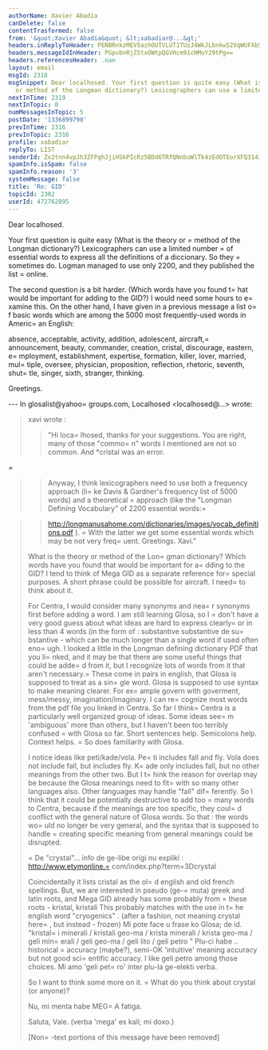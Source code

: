 ```yaml
---
authorName: Xavier Abadia
canDelete: false
contentTrasformed: false
from: '&quot;Xavier Abadia&quot; &lt;xabadiar@...&gt;'
headers.inReplyToHeader: PENBRnkzMEV5azhOUTVLUT1TUzJ4WkJLbnkwS2VqWUFXbS1fZmtSd3VaZ2V4aFd6Y3BjUUBtYWlsLmdtYWlsLmNvbT4=
headers.messageIdInHeader: PGpvbnRjZStxOWtpQGVHcm91cHMuY29tPg==
headers.referencesHeader: .nan
layout: email
msgId: 2318
msgSnippet: Dear localhosed. Your first question is quite easy (What is the theory
  or method of the Longman dictionary?) Lexicographers can use a limited number of
nextInTime: 2319
nextInTopic: 0
numMessagesInTopic: 5
postDate: '1336899790'
prevInTime: 2316
prevInTopic: 2316
profile: xabadiar
replyTo: LIST
senderId: Zx2tnn4vpJh3ZFPqhJjiHSkPIcRz5BDd6TRfQNnbuWlTk4zEdOTEorXFQ314JI-ntzLi3bfXFr8VjlB93cDyErJCvbC-OnRXOTMi
spamInfo.isSpam: false
spamInfo.reason: '3'
systemMessage: false
title: 'Re: GID'
topicId: 2302
userId: 472762895
---
```


Dear localhosed.

Your first question is quite easy (What is the theory or =
method of the Longman
dictionary?)
Lexicographers can use a limited number =
of essential words to express all the
definitions of a diccionary. So they =
sometimes do. Logman managed to use only
2200, and they published the list =
online.

The second question is a bit harder. (Which words have you found t=
hat would be
important for adding to the GID?) I would need some hours to e=
xamine this.
On the other hand, I have given in a previous message a list o=
f basic words which are among the 5000 most frequently-used words in Americ=
an English:

absence, acceptable, activity, addition, adolescent, aircraft,=
 announcement,
beauty, commander, creation, cristal, discourage, eastern, e=
mployment,
establishment, expertise, formation, killer, lover, married, mul=
tiple, oversee,
physician, proposition, reflection, rhetoric, seventh, shut=
tle, singer, sixth,
stranger, thinking.

Greetings.

--- In glosalist@yahoo=
groups.com, Localhosed <localhosed@...> wrote:
>
> xavi wrote :
> >"Hi loca=
lhosed, thanks for your suggestions.
> >You are right, many of those "commo=
n" words I mentioned are not so common.
> And
> >*cristal was an error.
> 
=
> >Anyway, I think lexicographers need to use both a frequency approach (li=
ke
> Davis
> >& Gardner's frequency list of 5000 words) and a theoretical
>=
 >approach (like the "Longman Defining Vocabulary" of 2200 essential words:=

> >http://longmanusahome.com/dictionaries/images/vocab_definitions.pdf ).
=
> With the
> >latter we get some essential words which may be not very freq=
uent.
> >Greetings.
> >Xavi."
> 
> What  is the theory or method of the Lon=
gman dictionary?
> Which words have you found that would be important for a=
dding to the GID?
> I tend to think of Mega GID as a separate reference for=
 special purposes.
>  A short phrase could be possible for aircraft. I need=
 to think about it.
> 
> For Centra, I would consider many synonyms and nea=
r synonyms first before
> adding a word.
> I am still learning Glosa, so I =
don't have a very good guess about what
> ideas are hard to express clearly=
 or in less than 4 words (in the form of :
> substantive  substantive de su=
bstantive - which can be much longer than a
> single word if used often eno=
ugh.
> I looked a little in the Longman defining dictionary PDF that you li=
nked,
> and  it may be that there are some useful things that could be adde=
d from
> it,
> but I recognize lots of words from it that aren't necessary.=
 These come in
> pairs in english, that Glosa is supposed to treat as a sin=
gle word. Glosa
> is supposed to use syntax to make meaning clearer. For ex=
ample  govern with
> goverment, mess/messy, imagination/imaginary. I can re=
cognize most words
> from the pdf file you linked in Centra. So far I think=
 Centra is a
> particularly well organized group of ideas.
> Some ideas see=
m 'ambiguous' more than others, but I haven't been too
> terribly confused =
with Glosa so far. Short sentences help. Semicolons help.
> Context helps. =
So does familiarity with Glosa.
> 
> I notice ideas like peti/kade/vola. Pe=
ti includes fall and fly. Vola does
> not include fall, but includes fly. K=
ade only includes fall, but no other
> meanings from the other two. But I t=
hink the reason for overlap may be
> because the Glosa meanings need to fit=
 with so many other languages also.
> Other languages may handle "fall" dif=
ferently. So I think that it could be
> potentially destructive to add too =
many words to Centra, because if the
> meanings are too specific, they coul=
d conflict with the general nature of
> Glosa words. So that : the words wo=
uld no longer be very general, and the
> syntax that is supposed to handle =
creating specific meaning from general
> meanings could be disrupted.
> 
> =
De "crystal"... info de ge-libe origi nu expliki :
> http://www.etymonline.=
com/index.php?term=3Dcrystal
> 
> Coincidentally it lists cristal as the ol=
d english and old french
> spellings. But, we are interested in pseudo (ge-=
muta) greek and latin
> roots, and Mega GID already has some probably from =
these roots - kristal,
> kristali
> This probably matches with the use in t=
he english word "cryogenics" .
> (after a fashion, not meaning crystal here=
, but instead - frozen)
> Mi pote face u frase ko Glosa; de id.
>  "kristal=
i minerali / kristali geo-ma / krista minerali / krista geo-ma /
> geli min=
erali / geli geo-ma / geli lito / geli petro " Plu-ci habe ..
> historical =
accuracy (maybe?),  semi-OK 'intuitive' meaning accuracy but not
> good sci=
entific accuracy. I like geli petro among those choices.
> Mi amo 'geli pet=
ro' inter plu-la ge-elekti verba.
> 
> So I want to think some more on it. =
 What do you think  about crystal (or
> anyone)?
> 
> Nu, mi menta habe MEG=
A fatiga.
> 
> Saluta, Vale.  (verba 'mega' es kali; mi doxo.)
> 
> 
> [Non=
-text portions of this message have been removed]
>



